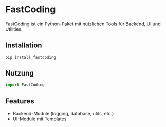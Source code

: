 # FastCoding

FastCoding ist ein Python-Paket mit nützlichen Tools für Backend, UI und Utilities.

## Installation

```bash
pip install fastcoding
```

## Nutzung

```python
import FastCoding
```

## Features
- Backend-Module (logging, database, utils, etc.)
- UI-Module mit Templates
